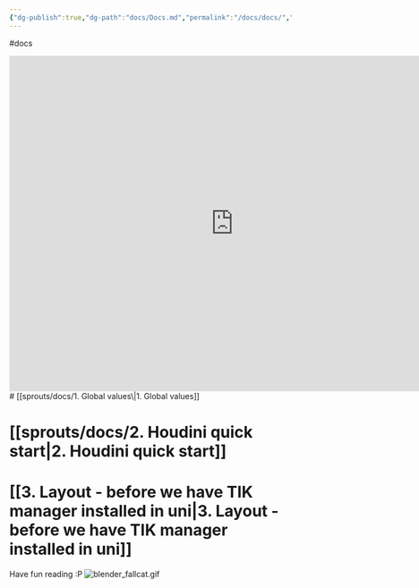 ```yaml
---
{"dg-publish":true,"dg-path":"docs/Docs.md","permalink":"/docs/docs/","dgShowFileTree":true}
---
```


#docs
<iframe src="https://calendar.google.com/calendar/embed?src=6449a1489e20d6c49fa71c465b54b2699781db484769712f78aba9ec5dae1431%40group.calendar.google.com&ctz=Europe%2FMadrid" style="border: 0" width="800" height="600" frameborder="0" scrolling="no"></iframe>
# [[sprouts/docs/1. Global values\|1. Global values]]

# [[sprouts/docs/2. Houdini quick start\|2. Houdini quick start]] 

# [[3. Layout - before we have TIK manager installed in uni\|3. Layout - before we have TIK manager installed in uni]] 

Have fun reading :P
![blender_fallcat.gif](/img/user/sprouts/website/blender_fallcat.gif)


